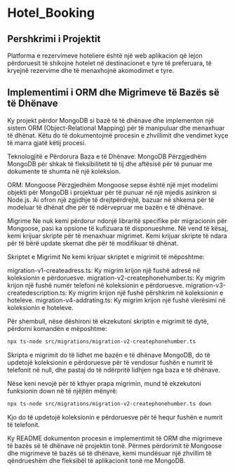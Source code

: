 # Hotel_Booking

## Pershkrimi i Projektit

Platforma e rezervimeve hoteliere është një web aplikacion që lejon përdoruesit të shikojne hotelet në destinacionet e tyre të preferuara, të kryejnë rezervime dhe të menaxhojnë akomodimet e tyre. 

## Implementimi i ORM dhe Migrimeve të Bazës së të Dhënave

Ky projekt përdor MongoDB si bazë të të dhënave dhe implementon një sistem ORM (Object-Relational Mapping) për të manipuluar dhe menaxhuar të dhënat. Këtu do të dokumentojmë procesin e zhvillimit dhe vendimet kyçe të marra gjatë këtij procesi.

Teknologjitë e Përdorura
Baza e të Dhënave: MongoDB
Përzgjedhëm MongoDB për shkak të fleksibilitetit të tij dhe aftësisë për të punuar me dokumente të shumta në një koleksion.

ORM: Mongoose
Përzgjedhëm Mongoose sepse është një mjet modelimi objekti për MongoDB i projektuar për të punuar në një mjedis asinkron si Node.js. Ai ofron një zgjidhje të drejtpërdrejtë, bazuar në shkema për të modeluar të dhënat dhe për të ndërvepruar me bazën e të dhënave.

Migrime
Ne nuk kemi përdorur ndonjë libraritë specifike për migracionin për Mongoose, pasi ka opsione të kufizuara të disponueshme. Në vend të kësaj, kemi krijuar skripte për të menaxhuar migrimet. Kemi krijuar skripte të ndara për të bërë update skemat dhe për të modifikuar të dhënat.

Skriptet e Migrimit
Ne kemi krijuar skriptet e migrimit të mëposhtme:

migration-v1-createadress.ts: Ky migrim krijon një fushë adresë në koleksionin e përdoruesve.
migration-v2-createphonehumber.ts: Ky migrim krijon një fushë numër telefoni në koleksionin e përdoruesve.
migration-v3-createdescription.ts: Ky migrim krijon një fushë përshkrim në koleksionin e hoteleve.
migration-v4-addrating.ts: Ky migrim krijon një fushë vlerësimi në koleksionin e hoteleve.

Për shembull, nëse dëshironi të ekzekutoni skriptin e migrimit të dytë, përdorni komandën e mëposhtme:

```bash
npx ts-node src/migrations/migration-v2-createphonehumber.ts
```

Skripta e migrimit do të lidhet me bazën e të dhënave MongoDB, do të updetojë koleksionin e përdoruesve për të vendosur fushën e numrit të telefonit në null, dhe pastaj do të ndërpritë lidhjen nga baza e të dhënave.

Nëse keni nevojë për të kthyer prapa migrimin, mund të ekzekutoni funksionin down në të njëjtën mënyrë:

```bash
npx ts-node src/migrations/migration-v2-createphonehumber.ts down
```

Kjo do të updetojë koleksionin e përdoruesve për të hequr fushën e numrit të telefonit.

Ky README dokumenton procesin e implementimit të ORM dhe migrimeve të bazës së të dhënave në projektin tonë. Përmes përdorimit të Mongoose dhe migrimeve të bazës së të dhënave, kemi mundësuar një zhvillim të qëndrueshëm dhe fleksibël të aplikacionit tonë me MongoDB.





